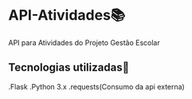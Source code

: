 # API-Atividades📚
API para Atividades do Projeto Gestão Escolar

## Tecnologias utilizadas🚀
.Flask
.Python 3.x
.requests(Consumo da api externa)
